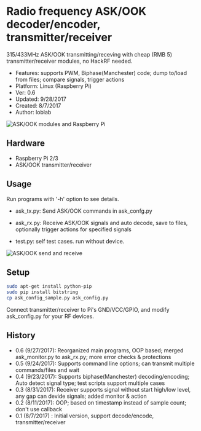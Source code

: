 # Radio frequency ASK/OOK decoder/encoder, transmitter/receiver

315/433MHz ASK/OOK transmitting/receving with cheap (RMB 5) transmitter/receiver modules, no HackRF needed.

- Features: supports PWM, Biphase(Manchester) code; dump to/load from files; compare signals, trigger actions
- Platform: Linux (Raspberry Pi)
- Ver: 0.6
- Updated: 9/28/2017
- Created: 8/7/2017
- Author: loblab

![ASK/OOK modules and Raspberry Pi](https://raw.githubusercontent.com/loblab/rfask/master/rfask.jpg)

## Hardware

- Raspberry Pi 2/3
- ASK/OOK transmitter/receiver

## Usage

Run programs with '-h' option to see details.

- ask_tx.py: Send ASK/OOK commands in ask_confg.py
- ask_rx.py: Receive ASK/OOK signals and auto decode, save to files, optionally trigger actions for specified signals

- test.py: self test cases. run without device. 

![ASK/OOK send and receive](https://raw.githubusercontent.com/loblab/rfask/master/screenshot.png)

## Setup

```bash
sudo apt-get install python-pip
sudo pip install bitstring
cp ask_config_sample.py ask_config.py
```

Connect transmitter/receiver to Pi's GND/VCC/GPIO, and modify ask_config.py for your RF devices.

## History

- 0.6 (9/27/2017): Reorganized main programs, OOP based; merged ask_monitor.py to ask_rx.py; more error checks & protections
- 0.5 (9/24/2017): Supports command line options; can transmit multiple commands/files and wait
- 0.4 (9/23/2017): Supports biphase(Manchester) decoding/encoding; Auto detect signal type; test scripts support multiple cases
- 0.3 (8/31/2017): Receiver supports signal without start high/low level, any gap can devide signals; added monitor & action
- 0.2 (8/11/2017): OOP; based on timestamp instead of sample count; don't use callback
- 0.1 (8/7/2017) : Initial version, support decode/encode, transmitter/receiver


